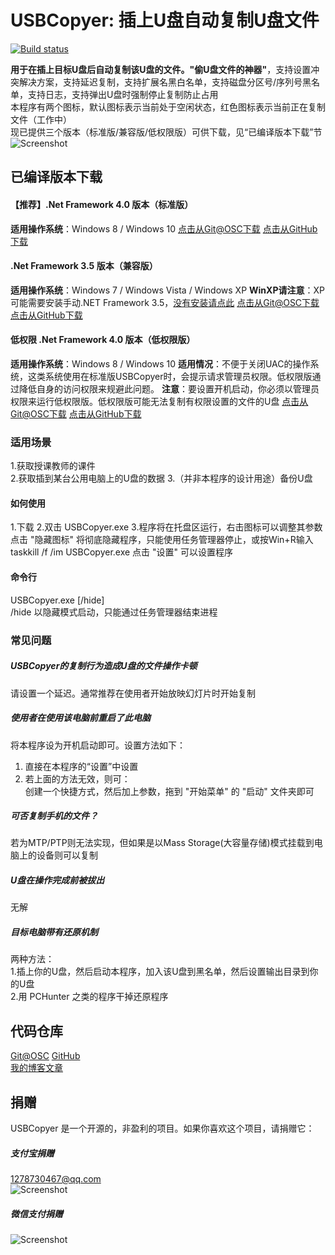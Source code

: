 # USBCopyer: 插上U盘自动复制U盘文件
[![Build status](https://ci.appveyor.com/api/projects/status/xv5b8wf0h7cuy897?svg=true)](https://ci.appveyor.com/project/kenvix/usbcopyer)   

**用于在插上目标U盘后自动复制该U盘的文件。"偷U盘文件的神器"**，支持设置冲突解决方案，支持延迟复制，支持扩展名黑白名单，支持磁盘分区号/序列号黑名单，支持日志，支持弹出U盘时强制停止复制防止占用              
本程序有两个图标，默认图标表示当前处于空闲状态，红色图标表示当前正在复制文件（工作中）             
现已提供三个版本（标准版/兼容版/低权限版）可供下载，见“已编译版本下载”节
![Screenshot](https://git.oschina.net/kenvix/USBCopyer/raw/master/git-resources/screenshot.jpg)

## 已编译版本下载

#### 【推荐】.Net Framework 4.0 版本（标准版）        
**适用操作系统**：Windows 8 / Windows 10
[点击从Git@OSC下载](https://git.oschina.net/kenvix/USBCopyer/raw/master/Release/USBCopyer.Release.exe)         [点击从GitHub下载](https://github.com/kenvix/USBCopyer/blob/master/Release/USBCopyer.Release.exe?raw=true)  

#### .Net Framework 3.5 版本（兼容版）     
**适用操作系统**：Windows 7 / Windows Vista / Windows XP
**WinXP请注意**：XP可能需要安装手动.NET Framework 3.5，[没有安装请点此](https://download.microsoft.com/download/7/0/3/703455ee-a747-4cc8-bd3e-98a615c3aedb/dotNetFx35setup.exe)
[点击从Git@OSC下载](https://git.oschina.net/kenvix/USBCopyer/raw/master/Release/USBCopyer.Release.Net3.5.exe)         [点击从GitHub下载](https://github.com/kenvix/USBCopyer/blob/master/Release/USBCopyer.Release.Net3.5.exe?raw=true)   

#### 低权限 .Net Framework 4.0 版本（低权限版）     
**适用操作系统**：Windows 8 / Windows 10
**适用情况**：不便于关闭UAC的操作系统，这类系统使用在标准版USBCopyer时，会提示请求管理员权限。低权限版通过降低自身的访问权限来规避此问题。
**注意**：要设置开机启动，你必须以管理员权限来运行低权限版。低权限版可能无法复制有权限设置的文件的U盘
[点击从Git@OSC下载](https://git.oschina.net/kenvix/USBCopyer/raw/master/Release/USBCopyer.Release.Low-Permissions.exe)         [点击从GitHub下载](https://github.com/kenvix/USBCopyer/blob/master/Release/USBCopyer.Release.Low-Permissions.exe?raw=true)           

### 适用场景

1.获取授课教师的课件         
2.获取插到某台公用电脑上的U盘的数据
3.（并非本程序的设计用途）备份U盘         

#### 如何使用

1.下载
2.双击 USBCopyer.exe
3.程序将在托盘区运行，右击图标可以调整其参数
  点击 "隐藏图标" 将彻底隐藏程序，只能使用任务管理器停止，或按Win+R输入taskkill /f /im USBCopyer.exe
  点击 "设置" 可以设置程序

#### 命令行
USBCopyer.exe [/hide]           
   /hide     以隐藏模式启动，只能通过任务管理器结束进程

### 常见问题
##### USBCopyer的复制行为造成U盘的文件操作卡顿
请设置一个延迟。通常推荐在使用者开始放映幻灯片时开始复制

##### 使用者在使用该电脑前重启了此电脑
将本程序设为开机启动即可。设置方法如下：
1. 直接在本程序的“设置”中设置
2. 若上面的方法无效，则可：   
   创建一个快捷方式，然后加上参数，拖到 "开始菜单" 的 "启动" 文件夹即可

##### 可否复制手机的文件？
若为MTP/PTP则无法实现，但如果是以Mass Storage(大容量存储)模式挂载到电脑上的设备则可以复制

##### U盘在操作完成前被拔出
无解

##### 目标电脑带有还原机制
两种方法：       
1.插上你的U盘，然后启动本程序，加入该U盘到黑名单，然后设置输出目录到你的U盘         
2.用 PCHunter 之类的程序干掉还原程序

## 代码仓库
[Git@OSC](https://git.oschina.net/kenvix/USBCopyer) [GitHub](https://github.com/kenvix/USBCopyer)            
[我的博客文章](https://kenvix.com/?p=86)

## 捐赠
USBCopyer 是一个开源的，非盈利的项目。如果你喜欢这个项目，请捐赠它：
##### 支付宝捐赠
1278730467@qq.com      
![Screenshot](https://git.oschina.net/kenvix/USBCopyer/raw/master/git-resources/alipay-pay.jpg)
##### 微信支付捐赠
![Screenshot](https://git.oschina.net/kenvix/USBCopyer/raw/master/git-resources/weixin-pay.jpg)